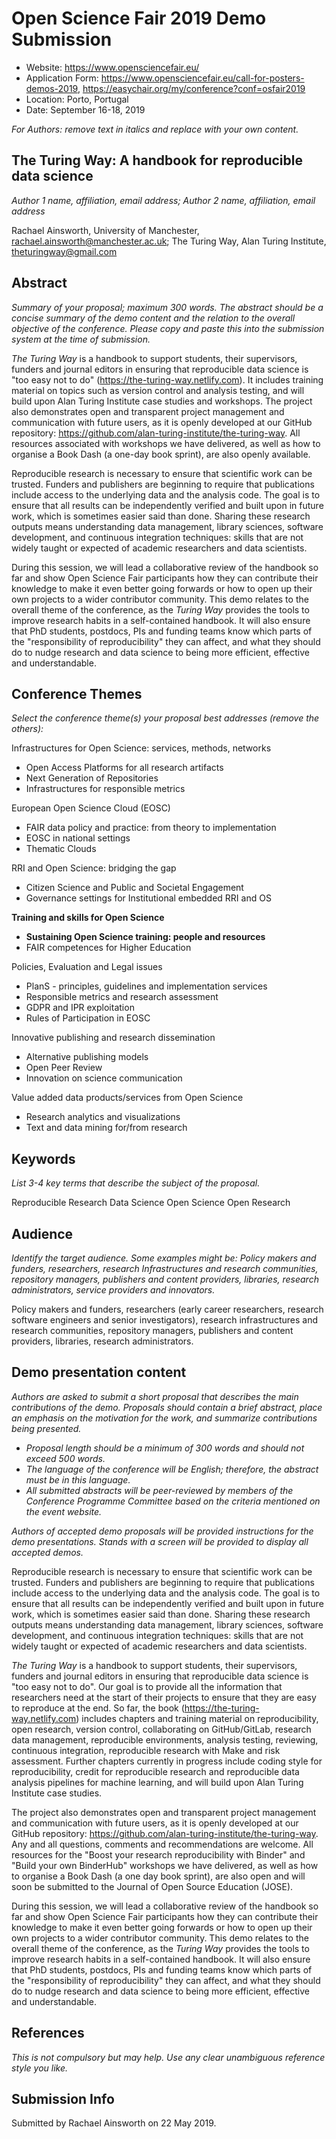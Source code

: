 # Open Science Fair 2019 Demo Submission

* Website: https://www.opensciencefair.eu/
* Application Form: https://www.opensciencefair.eu/call-for-posters-demos-2019, https://easychair.org/my/conference?conf=osfair2019
* Location: Porto, Portugal
* Date: September 16-18, 2019

*For Authors: remove text in italics and replace with your own content.*

## The Turing Way: A handbook for reproducible data science

*Author 1 name, affiliation, email address; Author 2 name, affiliation, email address*

Rachael Ainsworth, University of Manchester, rachael.ainsworth@manchester.ac.uk; The Turing Way, Alan Turing Institute, theturingway@gmail.com

## Abstract

*Summary of your proposal; maximum 300 words. The abstract should be a concise summary of the demo content and the relation to the overall objective of the conference. Please copy and paste this into the submission system at the time of submission.*

*The Turing Way* is a handbook to support students, their supervisors, funders and journal editors in ensuring that reproducible data science is "too easy not to do" (https://the-turing-way.netlify.com).
It includes training material on topics such as version control and analysis testing, and will build upon Alan Turing Institute case studies and workshops.
The project also demonstrates open and transparent project management and communication with future users, as it is openly developed at our GitHub repository: https://github.com/alan-turing-institute/the-turing-way.
All resources associated with workshops we have delivered, as well as how to organise a Book Dash (a one-day book sprint), are also openly available.

Reproducible research is necessary to ensure that scientific work can be trusted.
Funders and publishers are beginning to require that publications include access to the underlying data and the analysis code.
The goal is to ensure that all results can be independently verified and built upon in future work, which is sometimes easier said than done.
Sharing these research outputs means understanding data management, library sciences, software development, and continuous integration techniques: skills that are not widely taught or expected of academic researchers and data scientists.

During this session, we will lead a collaborative review of the handbook so far and show Open Science Fair participants how they can contribute their knowledge to make it even better going forwards or how to open up their own projects to a wider contributor community.
This demo relates to the overall theme of the conference, as the *Turing Way* provides the tools to improve research habits in a self-contained handbook.
It will also ensure that PhD students, postdocs, PIs and funding teams know which parts of the "responsibility of reproducibility" they can affect, and what they should do to nudge research and data science to being more efficient, effective and understandable.

## Conference Themes

*Select the conference theme(s) your proposal best addresses (remove the others):*

Infrastructures for Open Science: services, methods, networks
*	Open Access Platforms for all research artifacts
*	Next Generation of Repositories
*	Infrastructures for responsible metrics

European Open Science Cloud (EOSC)
*	FAIR data policy and practice: from theory to implementation
*	EOSC in national settings
*	Thematic Clouds

RRI and Open Science: bridging the gap
*	Citizen Science and Public and Societal Engagement
*	 Governance settings for Institutional embedded RRI and OS

__Training and skills for Open Science__
*	__Sustaining Open Science training: people and resources__
*	FAIR competences for Higher Education

Policies, Evaluation and Legal issues
*	PlanS - principles, guidelines and implementation services
*	Responsible metrics and research assessment
*	GDPR and IPR exploitation
*	Rules of Participation in EOSC

Innovative publishing and research dissemination
*	Alternative publishing models
*	Open Peer Review
*	Innovation on science communication

Value added data products/services from Open Science
*	Research analytics and visualizations
*	Text and data mining for/from research

## Keywords

*List 3-4 key terms that describe the subject of the proposal.*

Reproducible Research
Data Science
Open Science
Open Research

## Audience

*Identify the target audience. Some examples might be: Policy makers and funders, researchers, research Infrastructures and research communities, repository managers, publishers and content providers, libraries, research administrators, service providers and innovators.*

Policy makers and funders, researchers (early career researchers, research software engineers and senior investigators), research infrastructures and research communities, repository managers, publishers and content providers, libraries, research administrators.


## Demo presentation content

*Authors are asked to submit a short proposal that describes the main contributions of the demo. Proposals should contain a brief abstract, place an emphasis on the motivation for the work, and summarize contributions being presented.*

*	_Proposal length should be a minimum of 300 words and should not exceed 500 words._
*	_The language of the conference will be English; therefore, the abstract must be in this language._
*	_All submitted abstracts will be peer-reviewed by members of the Conference Programme Committee based on the criteria mentioned on the event website._

*Authors of accepted demo proposals will be provided instructions for the demo presentations. Stands with a screen will be provided to display all accepted demos.*

Reproducible research is necessary to ensure that scientific work can be trusted.
Funders and publishers are beginning to require that publications include access to the underlying data and the analysis code.
The goal is to ensure that all results can be independently verified and built upon in future work, which is sometimes easier said than done.
Sharing these research outputs means understanding data management, library sciences, software development, and continuous integration techniques: skills that are not widely taught or expected of academic researchers and data scientists.

*The Turing Way* is a handbook to support students, their supervisors, funders and journal editors in ensuring that reproducible data science is "too easy not to do".
Our goal is to provide all the information that researchers need at the start of their projects to ensure that they are easy to reproduce at the end.
So far, the book (https://the-turing-way.netlify.com) includes chapters and training material on reproducibility, open research, version control, collaborating on GitHub/GitLab, research data management, reproducible environments, analysis testing, reviewing, continuous integration, reproducible research with Make and risk assessment.
Further chapters currently in progress include coding style for reproducibility, credit for reproducible research and reproducible data analysis pipelines for machine learning, and will build upon Alan Turing Institute case studies.

The project also demonstrates open and transparent project management and communication with future users, as it is openly developed at our GitHub repository: https://github.com/alan-turing-institute/the-turing-way.
Any and all questions, comments and recommendations are welcome.
All resources for the "Boost your research reproducibility with Binder" and "Build your own BinderHub" workshops we have delivered, as well as how to organise a Book Dash (a one day book sprint), are also open and will soon be submitted to the Journal of Open Source Education (JOSE).

During this session, we will lead a collaborative review of the handbook so far and show Open Science Fair participants how they can contribute their knowledge to make it even better going forwards or how to open up their own projects to a wider contributor community.
This demo relates to the overall theme of the conference, as the *Turing Way* provides the tools to improve research habits in a self-contained handbook.
It will also ensure that PhD students, postdocs, PIs and funding teams know which parts of the "responsibility of reproducibility" they can affect, and what they should do to nudge research and data science to being more efficient, effective and understandable.

## References
*This is not compulsory but may help. Use any clear unambiguous reference style you like.*


## Submission Info

Submitted by Rachael Ainsworth on 22 May 2019.
